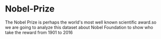 # Nobel-Prize
The Nobel Prize is perhaps the world's most well known scientific award.so we are going to analyze this dataset about Nobel Foundation to show who take the reward from 1901 to 2016
